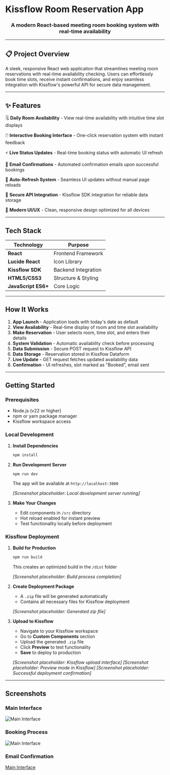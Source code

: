 # Kissflow Room Reservation App

<div align="center">
  <h3>A modern React-based meeting room booking system with real-time availability</h3>
</div>

---

## 📋 Project Overview

A sleek, responsive React web application that streamlines meeting room reservations with real-time availability checking. Users can effortlessly book time slots, receive instant confirmations, and enjoy seamless integration with Kissflow's powerful API for secure data management.

---

## ✨ Features

🗓️ **Daily Room Availability** - View real-time availability with intuitive time slot displays

🖱️ **Interactive Booking Interface** - One-click reservation system with instant feedback

⚡ **Live Status Updates** - Real-time booking status with automatic UI refresh

📧 **Email Confirmations** - Automated confirmation emails upon successful bookings

🔄 **Auto-Refresh System** - Seamless UI updates without manual page reloads

🔐 **Secure API Integration** - Kissflow SDK integration for reliable data storage

🎨 **Modern UI/UX** - Clean, responsive design optimized for all devices

---

## Tech Stack

| Technology | Purpose |
|------------|---------|
| **React** | Frontend Framework |
| **Lucide React** | Icon Library |
| **Kissflow SDK** | Backend Integration |
| **HTML5/CSS3** | Structure & Styling |
| **JavaScript ES6+** | Core Logic |

---

## How It Works

1. **App Launch** - Application loads with today's date as default
2. **View Availability** - Real-time display of room and time slot availability
3. **Make Reservation** - User selects room, time slot, and enters their details
4. **System Validation** - Automatic availability check before processing
5. **Data Submission** - Secure POST request to Kissflow API
6. **Data Storage** - Reservation stored in Kissflow Dataform
7. **Live Update** - GET request fetches updated availability data
8. **Confirmation** - UI refreshes, slot marked as "Booked", email sent

---

## Getting Started

### Prerequisites

- Node.js (v22 or higher)
- npm or yarn package manager
- Kissflow workspace access

### Local Development

1. **Install Dependencies**
   ```bash
   npm install
   ```

2. **Run Development Server**
   ```bash
   npm run dev
   ```
   The app will be available at `http://localhost:3000`

   *[Screenshot placeholder: Local development server running]*

3. **Make Your Changes**
   - Edit components in `/src` directory
   - Hot reload enabled for instant preview
   - Test functionality locally before deployment

### Kissflow Deployment

1. **Build for Production**
   ```bash
   npm run build
   ```
   This creates an optimized build in the `/dist` folder

   *[Screenshot placeholder: Build process completion]*

2. **Create Deployment Package**
   - A `.zip` file will be generated automatically
   - Contains all necessary files for Kissflow deployment

   *[Screenshot placeholder: Generated zip file]*

3. **Upload to Kissflow**
   - Navigate to your Kissflow workspace
   - Go to **Custom Components** section
   - Upload the generated `.zip` file
   - Click **Preview** to test functionality
   - **Save** to deploy to production

   *[Screenshot placeholder: Kissflow upload interface]*
   *[Screenshot placeholder: Preview mode in Kissflow]*
   *[Screenshot placeholder: Successful deployment confirmation]*

---

## Screenshots

### Main Interface
![Main Interface](https://i.postimg.cc/J4ZZYH4N/Screenshot-2025-06-20-at-12-32-18-PM.png)

### Booking Process
![Main Interface](https://i.postimg.cc/yx9gG2B1/Screenshot-2025-06-20-at-12-33-27-PM.png)

### Email Confirmation
[Main Interface](https://i.postimg.cc/JnHGySsN/Screenshot-2025-06-20-at-4-19-20-PM.png)